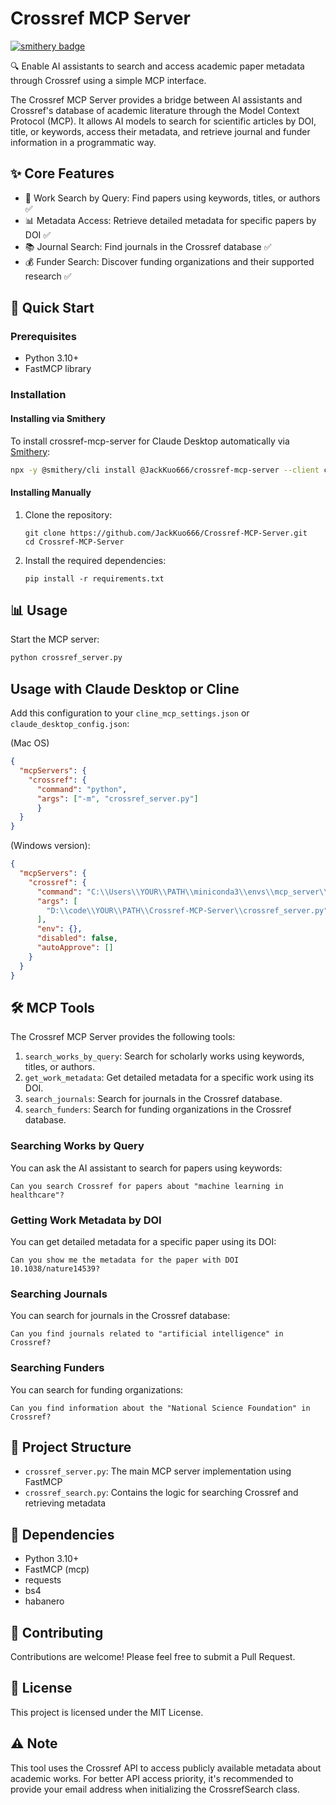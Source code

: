 # Crossref MCP Server
[![smithery badge](https://smithery.ai/badge/@JackKuo666/crossref-mcp-server)](https://smithery.ai/server/@JackKuo666/crossref-mcp-server)

🔍 Enable AI assistants to search and access academic paper metadata through Crossref using a simple MCP interface.

The Crossref MCP Server provides a bridge between AI assistants and Crossref's database of academic literature through the Model Context Protocol (MCP). It allows AI models to search for scientific articles by DOI, title, or keywords, access their metadata, and retrieve journal and funder information in a programmatic way.

## ✨ Core Features

- 🔎 Work Search by Query: Find papers using keywords, titles, or authors ✅
- 📊 Metadata Access: Retrieve detailed metadata for specific papers by DOI ✅
- 📚 Journal Search: Find journals in the Crossref database ✅
- 💰 Funder Search: Discover funding organizations and their supported research ✅

## 🚀 Quick Start

### Prerequisites

- Python 3.10+
- FastMCP library

### Installation

#### Installing via Smithery

To install crossref-mcp-server for Claude Desktop automatically via [Smithery](https://smithery.ai/server/@JackKuo666/crossref-mcp-server):

```bash
npx -y @smithery/cli install @JackKuo666/crossref-mcp-server --client claude
```

#### Installing Manually

1. Clone the repository:
   ```
   git clone https://github.com/JackKuo666/Crossref-MCP-Server.git
   cd Crossref-MCP-Server
   ```

2. Install the required dependencies:
   ```
   pip install -r requirements.txt
   ```

## 📊 Usage

Start the MCP server:

```bash
python crossref_server.py
```

## Usage with Claude Desktop or Cline

Add this configuration to your `cline_mcp_settings.json` or `claude_desktop_config.json`:

(Mac OS)

```json
{
  "mcpServers": {
    "crossref": {
      "command": "python",
      "args": ["-m", "crossref_server.py"]
      }
  }
}
```

(Windows version):

```json
{
  "mcpServers": {
    "crossref": {
      "command": "C:\\Users\\YOUR\\PATH\\miniconda3\\envs\\mcp_server\\python.exe",
      "args": [
        "D:\\code\\YOUR\\PATH\\Crossref-MCP-Server\\crossref_server.py"
      ],
      "env": {},
      "disabled": false,
      "autoApprove": []
    }
  }
}
```

## 🛠 MCP Tools

The Crossref MCP Server provides the following tools:

1. `search_works_by_query`: Search for scholarly works using keywords, titles, or authors.
2. `get_work_metadata`: Get detailed metadata for a specific work using its DOI.
3. `search_journals`: Search for journals in the Crossref database.
4. `search_funders`: Search for funding organizations in the Crossref database.

### Searching Works by Query

You can ask the AI assistant to search for papers using keywords:
```
Can you search Crossref for papers about "machine learning in healthcare"?
```

### Getting Work Metadata by DOI

You can get detailed metadata for a specific paper using its DOI:
```
Can you show me the metadata for the paper with DOI 10.1038/nature14539?
```

### Searching Journals

You can search for journals in the Crossref database:
```
Can you find journals related to "artificial intelligence" in Crossref?
```

### Searching Funders

You can search for funding organizations:
```
Can you find information about the "National Science Foundation" in Crossref?
```


## 📁 Project Structure

- `crossref_server.py`: The main MCP server implementation using FastMCP
- `crossref_search.py`: Contains the logic for searching Crossref and retrieving metadata

## 🔧 Dependencies

- Python 3.10+
- FastMCP (mcp)
- requests
- bs4
- habanero

## 🤝 Contributing

Contributions are welcome! Please feel free to submit a Pull Request.

## 📄 License

This project is licensed under the MIT License.

## ⚠️ Note

This tool uses the Crossref API to access publicly available metadata about academic works. For better API access priority, it's recommended to provide your email address when initializing the CrossrefSearch class.

